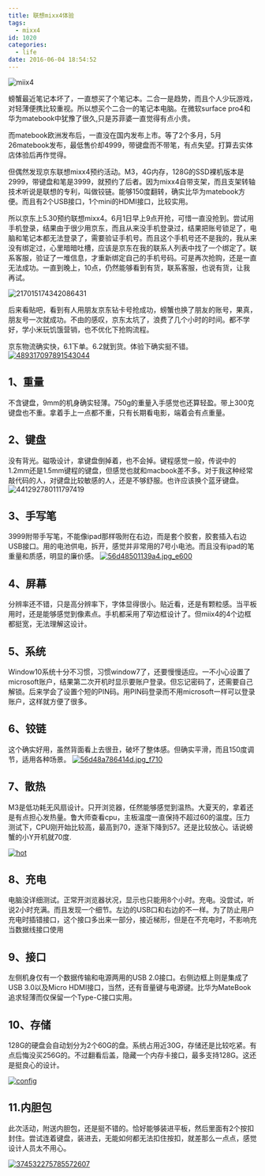 ```yaml
---
title: 联想mixx4体验
tags:
  - mixx4
id: 1020
categories:
  - life
date: 2016-06-04 18:54:52
---
```


![miix4](/images/2016/06/003708465-1.jpg)

螃蟹最近笔记本坏了，一直想买了个笔记本。二合一是趋势，而且个人少玩游戏，对轻薄便携比较重视。所以想买个二合一的笔记本电脑。在微软surface pro4和华为matebook中犹豫了很久,只是苏菲婆一直觉得有点小贵。

而matebook欧洲发布后，一直没在国内发布上市。等了2个多月，5月26matebook发布，最低售价却4999，带键盘而不带笔，有点失望。打算去实体店体验后再作觉得。

但偶然发现京东联想mixx4预约活动。M3，4G内存，128G的SSD裸机版本是2999，带键盘和笔是3999，就预约了后者。因为mixx4自带支架，而且支架转轴技术听说是联想的专利，叫做铰链。能够150度翻转，确实比华为matebook方便。而且有2个USB接口，1个mini的HDMI接口，比较实用。

所以京东上5.30预约联想mixx4。6月1日早上9点开抢，可惜一直没抢到。尝试用手机登录，结果由于很少用京东，而且从来没手机登录过，结果把账号锁足了，电脑和笔记本都无法登录了，需要验证手机号。而且这个手机号还不是我的，我从来没有绑定过，心里暗暗吐槽，应该是京东在我的联系人列表中找了一个绑定了。联系客服，验证了一堆信息，才重新绑定自己的手机号码。可是再次抢购，还是一直无法成功。一直到晚上，10点，仍然能够看到有货，联系客服，也说有货，让我再试。

![217015174342086431](/images/2016/06/217015174342086431.png)

后来看贴吧，看到有人用朋友京东钻卡号抢成功，螃蟹也换了朋友的账号，果真，朋友号一次就成功。不由的感叹，京东太坑了，浪费了几个小时的时间。都不学好，学小米玩饥饿营销，也不优化下抢购流程。

京东物流确实快，6.1下单。6.2就到货。体验下确实挺不错。
[![489317097891543044](/images/2016/06/489317097891543044.jpg)](/images/2016/06/489317097891543044.jpg)

## 1、重量

不含键盘，9mm的机身确实轻薄。750g的重量入手感觉也还算轻盈。带上300克键盘也不重。拿着手上一点都不重，只有长期看电影，端着会有点重量。

## 2、键盘

没有背光。磁吸设计，拿键盘倒掉着，也不会掉。键程感觉一般，传说中的1.2mm还是1.5mm键程的键盘，但感觉也就和macbook差不多。对于我这种经常敲代码的人，对键盘比较敏感的人，还是不够舒服。也许应该换个蓝牙键盘。
![441292780111797419](/images/2016/06/441292780111797419.jpg)

## 3、手写笔

3999附带手写笔，不能像ipad那样吸附在右边，而是套个胶套，胶套插入右边USB接口。用的电池供电，拆开，感觉并非常用的7号小电池。而且没有ipad的笔重量和质感，明显的廉价感。
[![56d48501139a4.jpg_e600](/images/2016/06/56d48501139a4.jpg_e600.jpg)](/images/2016/06/56d48501139a4.jpg_e600.jpg)

## 4、屏幕

分辨率还不错，只是高分辨率下，字体显得很小。贴近看，还是有颗粒感。当平板用时，还是能够感觉到像素点。手机都采用了窄边框设计了。但miix4的4个边框都挺宽，无法理解这设计。

## 5、系统

Window10系统十分不习惯，习惯window7了，还要慢慢适应。一不小心设置了microsoft账户，结果第二次开机时显示要账户登录。但忘记密码了，还需要自己解锁。后来学会了设置个短的PIN码。用PIN码登录而不用microsoft一样可以登录账户，这样就方便了很多。

## 6、铰链

这个确实好用，虽然背面看上去很丑，破坏了整体感。但确实平滑，而且150度调节，适用各种场景。
[![56d48a786414d.jpg_f710](/images/2016/06/56d48a786414d.jpg_f710.jpg)](/images/2016/06/56d48a786414d.jpg_f710.jpg)

## 7、散热

M3是低功耗无风扇设计。只开浏览器，任然能够感觉到温热。大夏天的，拿着还是有点担心发热量。鲁大师查看cpu，主板温度一直保持不超过60的温度。压力测试下，CPU刚开始比较高，最高到70，逐渐下降到57。还是比较放心。话说螃蟹的小Y开机就70度.

[![hot](/images/2016/06/hot.png)](/images/2016/06/hot.png)

## 8、充电

电脑没详细测试。正常开浏览器状况，显示也只能用8个小时。充电。没尝试，听说2小时充满。而且发现一个细节。左边的USB口和右边的不一样。为了防止用户充电时插错接口，这个接口多出来一部分，接近梯形，但是在不充电时，不影响充当数据线接口使用

## 9、接口

左侧机身仅有一个数据传输和电源两用的USB 2.0接口。右侧边框上则是集成了USB 3.0以及Micro HDMI接口，当然，还有音量键与电源键。比华为MateBook追求轻薄而仅保留一个Type-C接口实用。

## 10、存储

128G的硬盘会自动划分为2个60G的盘。系统占用近30G，存储还是比较吃紧。有点后悔没买256G的。不过翻看后盖，隐藏一个内存卡接口，最多支持128G。这还是挺良心的设计。

[![config](/images/2016/06/config.png)](/images/2016/06/config.png)

## 11.内胆包

此次活动，附送内胆包，还是挺不错的。恰好能够装进平板，然后里面有2个按扣封住。尝试连着键盘，装进去，无能如何都无法扣住按扣，就差那么一点点，感觉设计人员太不用心。

[![374532275785572607](/images/2016/06/374532275785572607.jpg)](/images/2016/06/374532275785572607.jpg)